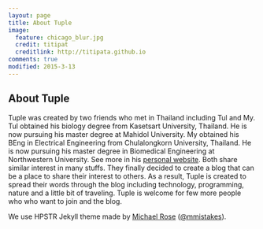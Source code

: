 ```yaml
---
layout: page
title: About Tuple
image:
  feature: chicago_blur.jpg
  credit: titipat
  creditlink: http://titipata.github.io
comments: true
modified: 2015-3-13
---
```


## About Tuple

Tuple was created by two friends who met in Thailand including Tul and My. Tul obtained his biology degree from Kasetsart University, Thailand. He is now pursuing his master degree at Mahidol University. My obtained his BEng in Electrical Engineering from Chulalongkorn University, Thailand. He is now pursuing his master degree in Biomedical Engineering at Northwestern University. See more in his [personal website](http://titipata.github.io). Both share similar interest in many stuffs. They finally decided to create a blog that can be a place to share their interest to others. As a result, Tuple is created to spread their words through the blog including technology, programming, nature and a little bit of traveling. Tuple is welcome for few more people who who want to join and the blog.

We use HPSTR Jekyll theme made by [Michael Rose](https://github.com/mmistakes) ([@mmistakes](https://twitter.com/mmistakes/)).
